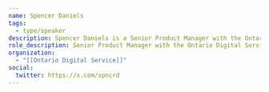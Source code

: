 ```yaml
---
name: Spencer Daniels
tags:
  - type/speaker
description: Spencer Daniels is a Senior Product Manager with the Ontario Digital Service. Some of his other recent work includes overhauling Ontario’s Environmental Registry and becoming a dad (again). He believes that software, like people, is always a work in progress.
role_description: Senior Product Manager with the Ontario Digital Service
organization:
  - "[[Ontario Digital Service]]"
social:
  twitter: https://x.com/spncrd
---
```

